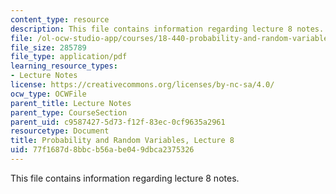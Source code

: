 ```yaml
---
content_type: resource
description: This file contains information regarding lecture 8 notes.
file: /ol-ocw-studio-app/courses/18-440-probability-and-random-variables-spring-2014/77f1687d8bbcb56abe049dbca2375326_MIT18_440S14_Lecture8.pdf
file_size: 285789
file_type: application/pdf
learning_resource_types:
- Lecture Notes
license: https://creativecommons.org/licenses/by-nc-sa/4.0/
ocw_type: OCWFile
parent_title: Lecture Notes
parent_type: CourseSection
parent_uid: c9587427-5d73-f12f-83ec-0cf9635a2961
resourcetype: Document
title: Probability and Random Variables, Lecture 8
uid: 77f1687d-8bbc-b56a-be04-9dbca2375326
---
```

This file contains information regarding lecture 8 notes.